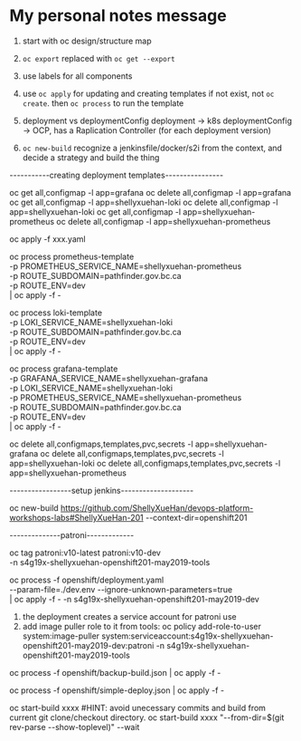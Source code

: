 # My personal notes message

1. start with oc design/structure map

2. `oc export` replaced with `oc get --export`

3. use labels for all components

4. use `oc apply` for updating and creating templates if not exist, not `oc create`. then `oc process` to run the template

5. deployment vs deploymentConfig
    deployment -> k8s
    deploymentConfig -> OCP, has a Raplication Controller (for each deployment version)

6. `oc new-build` recognize a jenkinsfile/docker/s2i from the context, and decide a strategy and build the thing


-----------creating deployment templates----------------

<!-- delete all the normal components after generating the templates -->
oc get all,configmap -l app=grafana
oc delete all,configmap -l app=grafana
oc get all,configmap -l app=shellyxuehan-loki
oc delete all,configmap -l app=shellyxuehan-loki
oc get all,configmap -l app=shellyxuehan-prometheus
oc delete all,configmap -l app=shellyxuehan-prometheus

<!-- create templates -->
oc apply -f xxx.yaml

<!-- use the template -->
oc process prometheus-template \
    -p PROMETHEUS_SERVICE_NAME=shellyxuehan-prometheus \
    -p ROUTE_SUBDOMAIN=pathfinder.gov.bc.ca \
    -p ROUTE_ENV=dev \
    | oc apply -f -

oc process loki-template \
    -p LOKI_SERVICE_NAME=shellyxuehan-loki \
    -p ROUTE_SUBDOMAIN=pathfinder.gov.bc.ca \
    -p ROUTE_ENV=dev \
    | oc apply -f -

oc process grafana-template \
    -p GRAFANA_SERVICE_NAME=shellyxuehan-grafana \
    -p LOKI_SERVICE_NAME=shellyxuehan-loki \
    -p PROMETHEUS_SERVICE_NAME=shellyxuehan-prometheus \
    -p ROUTE_SUBDOMAIN=pathfinder.gov.bc.ca \
    -p ROUTE_ENV=dev \
    | oc apply -f -


<!-- clean up the namespace -->
oc delete all,configmaps,templates,pvc,secrets -l app=shellyxuehan-grafana
oc delete all,configmaps,templates,pvc,secrets -l app=shellyxuehan-loki
oc delete all,configmaps,templates,pvc,secrets -l app=shellyxuehan-prometheus

-----------------setup jenkins--------------------

oc new-build https://github.com/ShellyXueHan/devops-platform-workshops-labs#ShellyXueHan-201 --context-dir=openshift201




--------------patroni-------------
<!-- tag the image -->
oc tag patroni:v10-latest patroni:v10-dev \
-n s4g19x-shellyxuehan-openshift201-may2019-tools

<!-- deploy ha db, ignore unused params from env var -->
oc process -f openshift/deployment.yaml \
  --param-file=./dev.env --ignore-unknown-parameters=true \
  | oc apply -f - -n s4g19x-shellyxuehan-openshift201-may2019-dev

<!-- image pulling for patroni-->
1. the deployment creates a service account for patroni use
2. add image puller role to it from tools:
    oc policy add-role-to-user system:image-puller system:serviceaccount:s4g19x-shellyxuehan-openshift201-may2019-dev:patroni -n s4g19x-shellyxuehan-openshift201-may2019-tools

<!-- ..... -->
oc process -f openshift/backup-build.json | oc apply -f -

oc process -f openshift/simple-deploy.json | oc apply -f -

<!-- to trigger build -->
oc start-build xxxx
#HINT: avoid unecessary commits and build from current git clone/checkout directory.
oc start-build xxxx "--from-dir=$(git rev-parse --show-toplevel)" --wait